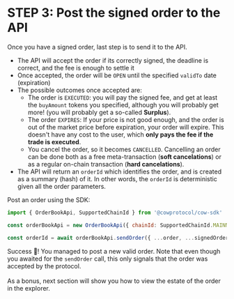 # STEP 3: Post the signed order to the API

Once you have a signed order, last step is to send it to the API.

* The API will accept the order if its correctly signed, the deadline is correct, and the fee is enough to settle it
* Once accepted, the order will be `OPEN` until the specified `validTo` date (expiration)
* The possible outcomes once accepted are:
  * The order is `EXECUTED`: you will pay the signed fee, and get at least the `buyAmount` tokens you specified, although you will probably get more! (you will probably get a so-called **Surplus**).
  * The order `EXPIRES`: If your price is not good enough, and the order is out of the market price before expiration, your order will expire. This doesn't have any cost to the user, which **only pays the fee if the trade is executed**.
  * You cancel the order, so it becomes `CANCELLED`. Cancelling an order can be done both as a free meta-transaction (**soft cancelations**) or as a regular on-chain transaction (**hard cancelations**).
* The API will return an `orderId` which identifies the order, and is created as a summary (hash) of it. In other words, the `orderId` is deterministic given all the order parameters.

Post an order using the SDK:

```javascript
import { OrderBookApi, SupportedChainId } from '@cowprotocol/cow-sdk'

const orderBookApi = new OrderBookApi({ chainId: SupportedChainId.MAINNET })

const orderId = await orderBookApi.sendOrder({ ...order, ...signedOrder })
```

Success 🎉! You managed to post a new valid order. Note that even though you awaited for the `sendOrder` call, this only signals that the order was accepted by the protocol.\
\
As a bonus, next section will show you how to view the estate of the order in the explorer.
